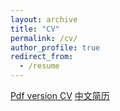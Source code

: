 ```yaml
---
layout: archive
title: "CV"
permalink: /cv/
author_profile: true
redirect_from:
  - /resume
---
```



[Pdf version CV](http://cxh42.github.io/files/CV.pdf)
[中文简历](http://cxh42.github.io/files/CNCV322.pdf)